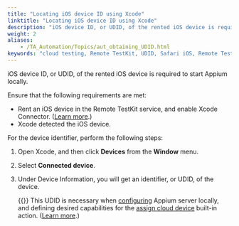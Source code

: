 ```yaml
--- 
title: "Locating iOS device ID using Xcode"
linktitle: "Locating iOS device ID using Xcode"
description: "iOS device ID, or UDID, of the rented iOS device is required to start Appium locally."
weight: 2
aliases: 
    - /TA_Automation/Topics/aut_obtaining_UDID.html
keywords: "cloud testing, Remote TestKit, UDID, Safari iOS, Remote TestKit, UDID, Safari iOS"
---
```


iOS device ID, or UDID, of the rented iOS device is required to start Appium locally.

Ensure that the following requirements are met:

-   Rent an iOS device in the Remote TestKit service, and enable Xcode Connector. \([Learn more](/automation-guide/application-testing/mobile-testing/testing-in-the-cloud/testarchitect-and-remote-testkit/testing-web-based-applications-on-safari-ios/prerequisites/renting-an-ios-device-and-enabling-xcode-connector).\)
-   Xcode detected the iOS device.

For the device identifier, perform the following steps:

1.  Open Xcode, and then click **Devices** from the **Window** menu.

2.  Select **Connected device**.

3.  Under Device Information, you will get an identifier, or UDID, of the device.

    {{<remember>}} This UDID is necessary when [configuring](/automation-guide/application-testing/mobile-testing/testing-in-the-cloud/testarchitect-and-remote-testkit/testing-web-based-applications-on-safari-ios/prerequisites/configuring-appium-server-locally) Appium server locally, and defining desired capabilities for the [assign cloud device](/automation-guide/action-based-testing-language/built-in-actions/system-actions/device/assign-cloud-device) built-in action. \([Learn more](/automation-guide/application-testing/mobile-testing/testing-in-the-cloud/testarchitect-and-remote-testkit/testing-web-based-applications-on-safari-ios/creating-a-test/a-single-cloud-device).\)





